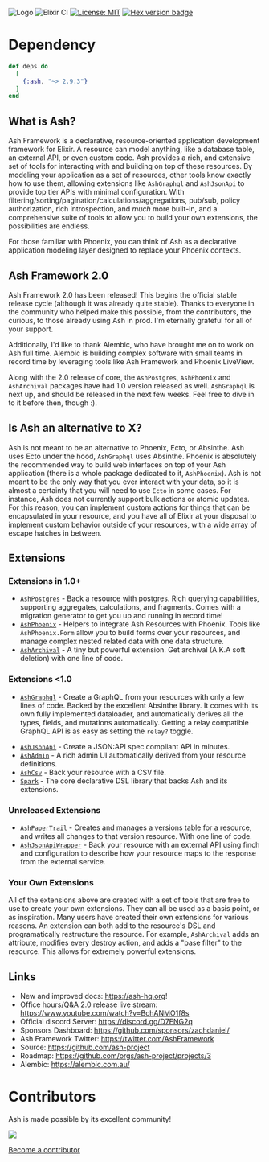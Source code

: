 ![Logo](https://github.com/ash-project/ash/blob/main/logos/cropped-for-header.png?raw=true)
![Elixir CI](https://github.com/ash-project/ash/workflows/Ash%20CI/badge.svg)
[![License: MIT](https://img.shields.io/badge/License-MIT-yellow.svg)](https://opensource.org/licenses/MIT)
[![Hex version badge](https://img.shields.io/hexpm/v/ash.svg)](https://hex.pm/packages/ash)

# Dependency

```elixir
def deps do
  [
    {:ash, "~> 2.9.3"}
  ]
end
```

## What is Ash? 

Ash Framework is a declarative, resource-oriented application development framework for Elixir. A resource can model anything, like a database table, an external API, or even custom code. Ash provides a rich, and extensive set of tools for interacting with and building on top of these resources. By modeling your application as a set of resources, other tools know exactly how to use them, allowing extensions like `AshGraphql` and `AshJsonApi` to provide top tier APIs with minimal configuration. With filtering/sorting/pagination/calculations/aggregations, pub/sub, policy authorization, rich introspection, and *much* more built-in, and a comprehensive suite of tools to allow you to build your own extensions, the possibilities are endless. 

For those familiar with Phoenix, you can think of Ash as a declarative application modeling layer designed to replace your Phoenix contexts.

## Ash Framework 2.0

Ash Framework 2.0 has been released! This begins the official stable release cycle (although it was already quite stable). Thanks to everyone in the community who helped make this possible, from the contributors, the curious, to those already using Ash in prod. I'm eternally grateful for all of your support.

Additionally, I'd like to thank Alembic, who have brought me on to work on Ash full time. Alembic is building complex software with small teams in record time by leveraging tools like Ash Framework and Phoenix LiveView.

Along with the 2.0 release of core, the `AshPostgres`, `AshPhoenix` and `AshArchival` packages have had 1.0 version released as well. `AshGraphql` is next up, and should be released in the next few weeks. Feel free to dive in to it before then, though :).

## Is Ash an alternative to X?

Ash is not meant to be an alternative to Phoenix, Ecto, or Absinthe. Ash uses Ecto under the hood, `AshGraphql` uses Absinthe. Phoenix is absolutely the recommended way to build web interfaces on top of your Ash application (there is a whole package dedicated to it, `AshPhoenix`). Ash is not meant to be the only way that you ever interact with your data, so it is almost a certainty that you will need to use `Ecto` in some cases. For instance, Ash does not currently support bulk actions or atomic updates. For this reason, you can implement custom actions for things that can be encapsulated in your resource, and you have all of Elixir at your disposal to implement custom behavior outside of your resources, with a wide array of escape hatches in between.

## Extensions

### Extensions in 1.0+

- [`AshPostgres`](https://github.com/ash-project/ash_postgres) - Back a resource with postgres. Rich querying capabilities, supporting aggregates, calculations, and fragments. Comes with a migration generator to get you up and running in record time!
- [`AshPhoenix`](https://github.com/ash-project/ash_phoenix) - Helpers to integrate Ash Resources with Phoenix. Tools like `AshPhoenix.Form` allow you to build forms over your resources, and manage complex nested related data with one data structure.
- [`AshArchival`](https://github.com/ash-project/ash_archival) - A tiny but powerful extension. Get archival (A.K.A soft deletion) with one line of code.

### Extensions <1.0

* [`AshGraphql`](https://github.com/ash-project/ash_graphql) - Create a GraphQL from your resources with only a few lines of code. Backed by the excellent Absinthe library. It comes with its own fully implemented dataloader, and automatically derives all the types, fields, and mutations automatically. Getting a relay compatible GraphQL API is as easy as setting the `relay?` toggle.
- [`AshJsonApi`](https://github.com/ash-project/ash_json_api) - Create a JSON:API spec compliant API in minutes.
- [`AshAdmin`](https://github.com/ash-project/ash_admin) - A rich admin UI automatically derived from your resource definitions.
- [`AshCsv`](https://github.com/ash-project/ash_csv) - Back your resource with a CSV file.
- [`Spark`](https://github.com/ash-project/spark) - The core declarative DSL library that backs Ash and its extensions.

### Unreleased Extensions

- [`AshPaperTrail`](https://github.com/ash-project/ash_paper_trail) - Creates and manages a versions table for a resource, and writes all changes to that version resource. With one line of code.
- [`AshJsonApiWrapper`](https://github.com/ash-project/ash_json_api_wrapper) - Back your resource with an external API using finch and configuration to describe how your resource maps to the response from the external service.

### Your Own Extensions

All of the extensions above are created with a set of tools that are free to use to create your own extensions. They can all be used as a basis point, or as inspiration. Many users have created their own extensions for various reasons. An extension can both add to the resource's DSL and programatically restructure the resource. For example, `AshArchival` adds an attribute, modifies every destroy action, and adds a "base filter" to the resource. This allows for extremely powerful extensions.

## Links

* New and improved docs:  https://ash-hq.org!
* Office hours/Q&A 2.0 release live stream: https://www.youtube.com/watch?v=BchANMO1f8s
* Official discord Server: https://discord.gg/D7FNG2q
* Sponsors Dashboard: https://github.com/sponsors/zachdaniel/
* Ash Framework Twitter: https://twitter.com/AshFramework
* Source: https://github.com/ash-project
* Roadmap: https://github.com/orgs/ash-project/projects/3
* Alembic: https://alembic.com.au/

# Contributors

Ash is made possible by its excellent community!

<a href="https://github.com/ash-project/ash/graphs/contributors">
  <img src="https://contrib.rocks/image?repo=ash-project/ash" />
</a>

[Become a contributor](https://ash-hq.org/docs/guides/ash/latest/how_to/contribute.md)

